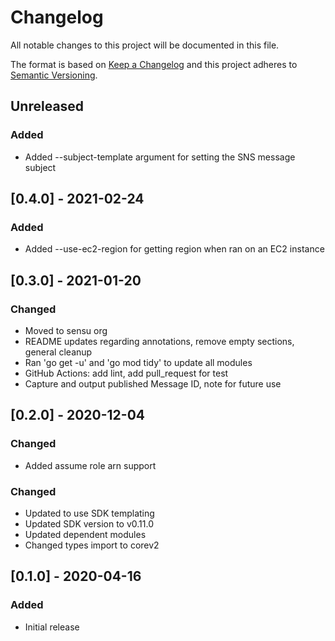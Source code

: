 # Changelog
All notable changes to this project will be documented in this file.

The format is based on [Keep a Changelog](http://keepachangelog.com/en/1.0.0/)
and this project adheres to [Semantic
Versioning](http://semver.org/spec/v2.0.0.html).

## Unreleased

### Added
- Added --subject-template argument for setting the SNS message subject

## [0.4.0] - 2021-02-24

### Added
- Added --use-ec2-region for getting region when ran on an EC2 instance

## [0.3.0] - 2021-01-20

### Changed
- Moved to sensu org
- README updates regarding annotations, remove empty sections, general cleanup
- Ran 'go get -u' and 'go mod tidy' to update all modules
- GitHub Actions: add lint, add pull_request for test
- Capture and output published Message ID, note for future use

## [0.2.0] - 2020-12-04

### Changed
- Added assume role arn support

### Changed
- Updated to use SDK templating
- Updated SDK version to v0.11.0
- Updated dependent modules
- Changed types import to corev2

## [0.1.0] - 2020-04-16

### Added
- Initial release
